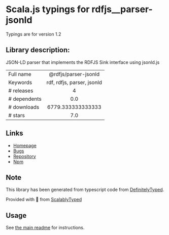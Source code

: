 
# Scala.js typings for rdfjs__parser-jsonld

Typings are for version 1.2

## Library description:
JSON-LD parser that implements the RDFJS Sink interface using jsonld.js

|                    |                 |
| ------------------ | :-------------: |
| Full name          | @rdfjs/parser-jsonld |
| Keywords           | rdf, rdfjs, parser, jsonld |
| # releases         | 4 |
| # dependents       | 0.0 |
| # downloads        | 6779.333333333333 |
| # stars            | 7.0 |

## Links
- [Homepage](https://github.com/rdfjs-base/parser-jsonld)
- [Bugs](https://github.com/rdfjs-base/parser-jsonld/issues)
- [Repository](https://github.com/rdfjs-base/parser-jsonld)
- [Npm](https://www.npmjs.com/package/%40rdfjs%2Fparser-jsonld)
    


## Note
This library has been generated from typescript code from [DefinitelyTyped](https://definitelytyped.org).

Provided with :purple_heart: from [ScalablyTyped](https://github.com/oyvindberg/ScalablyTyped)

## Usage
See [the main readme](../../readme.md) for instructions.


